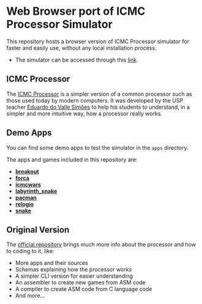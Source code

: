 # Web Browser port of ICMC Processor Simulator

This repository hosts a browser version of ICMC Processor simulator for faster and easily use, without any local installation process.

- The simulator can be accessed through this [link](https://thiagoambiel.github.io/SimuladorICMC/).

## ICMC Processor

The [ICMC Processor](https://github.com/simoesusp/Processador-ICMC) is a simpler version of a common processor such as those used today by modern computers.
It was developed by the USP teacher [Eduardo do Valle Simões](https://github.com/simoesusp) to help his students to understand, in a simpler and more intuitive way, how a processor really works.

## Demo Apps

You can find some demo apps to test the simulator in the `apps` directory.

The apps and games included in this repository are:

- [**breakout**](https://github.com/thiagoambiel/SimuladorICMC/tree/main/apps/breakout)
- [**forca**](https://github.com/thiagoambiel/SimuladorICMC/tree/main/apps/forca)
- [**icmcwars**](https://github.com/thiagoambiel/SimuladorICMC/tree/main/apps/icmcwars)
- [**labyrinth_snake**](https://github.com/thiagoambiel/SimuladorICMC/tree/main/apps/labyrinth_snake)
- [**pacman**](https://github.com/thiagoambiel/SimuladorICMC/tree/main/apps/pacman)
- [**relogio**](https://github.com/thiagoambiel/SimuladorICMC/tree/main/apps/relogio)
- [**snake**](https://github.com/thiagoambiel/SimuladorICMC/tree/main/apps/snake)

## Original Version

The [official repository](https://github.com/simoesusp/Processador-ICMC) brings much more info about the processor and how to coding to it, like:

- More apps and their sources
- Schemas explaining how the processor works
- A simpler CLI version for easier understanding
- An assembler to create new games from ASM code
- A compiler to create ASM code from C language code
- And more...

